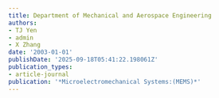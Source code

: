 ```yaml
---
title: Department of Mechanical and Aerospace Engineering
authors:
- TJ Yen
- admin
- X Zhang
date: '2003-01-01'
publishDate: '2025-09-18T05:41:22.198061Z'
publication_types:
- article-journal
publication: '*Microelectromechanical Systems:(MEMS)*'
---
```

